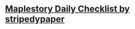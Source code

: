 # [Maplestory Daily Checklist by stripedypaper](https://stripedypaper.github.io/daily-weekly-checklist/)

